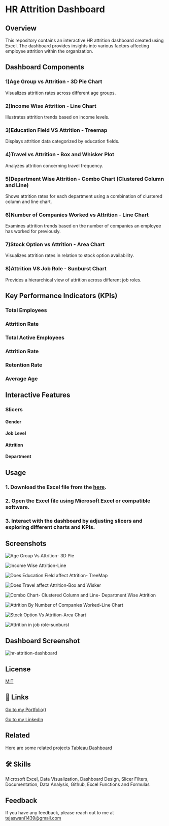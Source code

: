 

# HR Attrition Dashboard

## Overview
This repository contains an interactive HR attrition dashboard created using Excel. The dashboard provides insights into various factors affecting employee attrition within the organization.

## Dashboard Components

### 1)Age Group vs Attrition - 3D Pie Chart
Visualizes attrition rates across different age groups.

### 2)Income Wise Attrition - Line Chart
Illustrates attrition trends based on income levels.

### 3)Education Field VS Attrition - Treemap
Displays attrition data categorized by education fields.

### 4)Travel vs Attrition - Box and Whisker Plot
Analyzes attrition concerning travel frequency.

### 5)Department Wise Attrition - Combo Chart (Clustered Column and Line)
Shows attrition rates for each department using a combination of clustered column and line chart.

### 6)Number of Companies Worked vs Attrition - Line Chart
Examines attrition trends based on the number of companies an employee has worked for previously.

### 7)Stock Option vs Attrition - Area Chart
Visualizes attrition rates in relation to stock option availability.

### 8)Attrition VS Job Role - Sunburst Chart
Provides a hierarchical view of attrition across different job roles.


## Key Performance Indicators (KPIs)

### Total Employees
### Attrition Rate
### Total Active Employees
### Attrition Rate
### Retention Rate
### Average Age

## Interactive Features

### Slicers
#### Gender
#### Job Level
#### Attrition
#### Department

## Usage
### 1. Download the Excel file from the [here](https://github.com/sakshi7890696/HR-Attrition-Dashboard/blob/main/excel_dashboard(AutoRecovered)(AutoRecovered).xlsx).
### 2. Open the Excel file using Microsoft Excel or compatible software.
### 3. Interact with the dashboard by adjusting slicers and exploring different charts and KPIs.

## Screenshots

![Age Group Vs Attrition- 3D Pie](https://github.com/sakshi7890696/HR-Attrition-Dashboard/assets/155530616/d3da9b3a-47fd-4efb-abe8-2f64d21b4a45)


![Income Wise Attrition-Line](https://github.com/sakshi7890696/HR-Attrition-Dashboard/assets/155530616/f536e3c2-8763-4ebc-8425-590e886bfdf3)

![Does Education Field affect Attrition- TreeMap](https://github.com/sakshi7890696/HR-Attrition-Dashboard/assets/155530616/affd5499-830f-4b66-88c4-5f6f10485980)

![Does Travel affect Attrition-Box and Wisker](https://github.com/sakshi7890696/HR-Attrition-Dashboard/assets/155530616/25e74c14-e530-4d87-87e6-4e6e1894fea0)

![Combo Chart- Clustered Column and Line- Department Wise Attrition](https://github.com/sakshi7890696/HR-Attrition-Dashboard/assets/155530616/d35a4b66-4ec8-48ec-a66d-6b8c479560c1)

![Attrition By Number of Companies Worked-Line Chart](https://github.com/sakshi7890696/HR-Attrition-Dashboard/assets/155530616/feebba92-76af-41df-a570-c17b5905d4f5)

![Stock Option Vs Attrition-Area Chart](https://github.com/sakshi7890696/HR-Attrition-Dashboard/assets/155530616/451286df-3ee5-48c8-b76c-0823bfd4f142)

![Attrition in job role-sunburst](https://github.com/sakshi7890696/HR-Attrition-Dashboard/assets/155530616/00b6630d-ba39-43fe-9d8e-393eb3acccd2)

## Dashboard Screenshot

![hr-attrition-dashboard](https://github.com/sakshi7890696/HR-Attrition-Dashboard/assets/155530616/cf759a86-6480-4841-9a5a-28a72aca6144)

## License

[MIT](https://choosealicense.com/licenses/mit/)


## 🔗 Links

[Go to my Portfolio](https://sakshi7890696.github.io/tejaswani.github.io/)()

[Go to my LinkedIn](https://www.linkedin.com/in/tejaswani-choudhary-13a9bb22a)

## Related

Here are some related projects
[Tableau Dashboard](https://github.com/sakshi7890696/tableau-dashboard)

## 🛠 Skills

Microsoft Excel, Data Visualization, Dashboard Design, Slicer Filters, Documentation, Data Analysis, Github, Excel Functions and Formulas

## Feedback

If you have any feedback, please reach out to me at tejaswani1439@gmail.com









